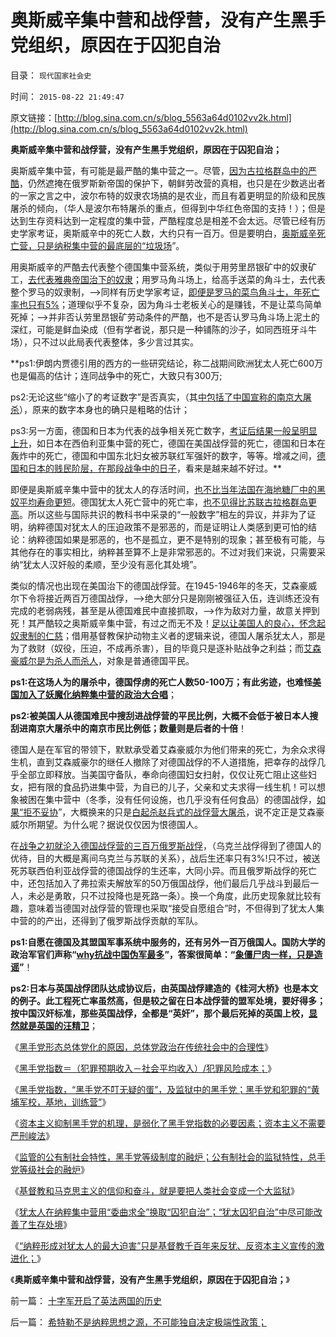 # 奥斯威辛集中营和战俘营，没有产生黑手党组织，原因在于囚犯自治

目录： `现代国家社会史` 

时间： `2015-08-22 21:49:47` 

原文链接：[http://blog.sina.com.cn/s/blog_5563a64d0102vv2k.html](http://blog.sina.com.cn/s/blog_5563a64d0102vv2k.html)

**奥斯威辛集中营和战俘营，没有产生黑手党组织，原因在于囚犯自治；**

奥斯威辛集中营，有可能是最严酷的集中营之一。尽管，[因为古拉格群岛中的严酷](../../../2011/9/4/纳粹集中营制度，是工业化的奴隶制.md)，仍然遮掩在俄罗斯新帝国的保护下，朝鲜劳改营的真相，也只是在少数逃出者的一家之言之中，波尔布特的奴隶农场搞的是农业，而且有着更明显的阶级和民族屠杀的倾向，（华人是波尔布特屠杀的重点，但得到中华红色帝国的支持！）；但是达到生存资料达到一定程度的集中营，严酷程度总是相差不会太远。尽管已经有历史学家考证，奥斯威辛中的死亡人数，大约只有一百万。但是要明白，[奥斯威辛死亡营，只是纳税集中营的最底层的“垃圾场](../../../2011/9/4/纳粹“科学的种族主义标准”用于斟别难民，和集中营的等级.md)”。

用奥斯威辛的严酷去代表整个德国集中营系统，类似于用劳里昂银矿中的奴隶矿工，[去代表雅典帝国治下的奴隶](../../../2011/7/21/令人心酸的希腊奴隶不是历史.md)；用罗马角斗场上，给高手送菜的角斗士，去代表整个罗马的奴隶制，——>同样有历史学家考证，[即便是罗马的菜鸟角斗士，年死亡率也只有5%](../../../2011/7/25/罗马角斗行业和奴隶起义的模式.md)；道理似乎不复杂，因为角斗士老板关心的是赚钱，不是让菜鸟简单死掉；——>并非否认劳里昂银矿劳动条件的严酷，也不是否认罗马角斗场上泥土的深红，可能是鲜血染成（但有学者说，那只是一种铺陈的沙子，如同西班牙斗牛场），只不过以此局表代表整体，多少言过其实。

**ps1:伊朗内贾德引用的西方的一些研究结论，称二战期间欧洲犹太人死亡600万也是偏高的估计；连同战争中的死亡，大致只有300万;

ps2:无论这些“缩小了的考证数字”是否真实，（其[中包括了中国宣称的南京大屠杀](../../../2009/12/10/日本从来没有征服中国的完整计划.md)），原来的数字本身也的确只是粗略的估计；

ps3:另一方面，德国和日本为代表的战争相关死亡数字，[考证后结果一般呈明显上升](../../../2014/5/8/被过度解释的“德国禁止宣扬纳粹”，历史口径的国际惯例和中国特色.md)，如日本在西伯利亚集中营的死亡，德国在美国战俘营的死亡，德国和日本在轰炸中的死亡，德国和中国东北妇女被苏联红军强奸的数字，等等。增减之间，[德国和日本的贱民阶层，在那段战争中的日子](../../../2009/12/14/了解“侵略者”痛苦更能理解战争.md)，看来是越来越不好过。**

即便是奥斯威辛集中营中的犹太人的存活时间，[也不比当年法国在海地糖厂中的黑奴平均寿命更短](../../../2015/1/12/为什么法属波多黎各的黑奴最悲惨？法国的古拉格群岛!.md)。德国犹太人死亡营中的死亡率，[也不见得比苏联古拉格群岛更高](../../../2014/3/23/为什么古拉格群岛会比毛主席的人民公社会惨烈一百倍？.md)。所以这些与国际共识的教科书中采录的“一般数字”相左的异议，并非为了证明，纳粹德国对犹太人的压迫政策不是邪恶的，而是证明让人类感到更可怕的结论：纳粹德国如果是邪恶的，也不是孤立，更不是特别的现象；甚至极有可能，与其他存在的事实相比，纳粹甚至算不上是非常邪恶的。不过对我们来说，只需要采纳“犹太人汉奸般的柔顺，至少没有恶化其处境”。

类似的情况也出现在美国治下的德国战俘营。在1945-1946年的冬天，艾森豪威尔下令将接近两百万德国战俘，——>绝大部分只是刚刚被强征入伍，连训练还没有完成的老弱病残，甚至是从德国难民中直接抓取，——>作为敌对力量，故意关押到死！其严酷较之奥斯威辛集中营，有过之而无不及！[足以让美国人的良心，怀念起奴隶制的仁慈](../../../2011/7/25/“买一个奴隶，胜作七级浮屠.md)；借用基督教保护动物主义者的逻辑来说，德国人屠杀犹太人，那是为了救财（奴役，压迫，不成再杀害），目的毕竟只是逐补贴战争之利益；而[艾森豪威尔是为杀人而杀人](../../../2011/7/23/文明初期的奴隶制是善良的功德.md)，对象是普通德国平民。

**ps1:在这场人为的屠杀中，德国俘虏的死亡人数50-100万；有此劣迹，也难怪[美国加入了妖魔化纳粹集中营的政治大合唱](../../../2011/9/2/妖魔化希特勒掩盖了什么？法国的殖民主义与英国有何不同？.md)**；

**ps2:被美国人从德国难民中搜刮进战俘营的平民比例，大概不会低于被日本人搜刮进南京大屠杀中的南京市民比例低；数量则是后者的十倍**！

德国人是在军官的带领下，默默承受着艾森豪威尔为他们带来的死亡，为余众求得生机，直到艾森威豪尔的继任人撤除了对德国战俘的不人道措施，把幸存的战俘几乎全部立即释放。当美国守备队，奉命向德国妇女扫射，仅仅让死亡阻止这些妇女，把有限的食品扔进集中营，为自已的儿子，父亲和丈夫求得一线生机！可以想象被困在集中营中（冬季，没有任何设施，也几乎没有任何食品）的德国战俘，[如果“拒不妥协](../../../2009/3/27/所谓“永不妥协”的美德就是极端的自私及愚蠢.md)”，大概换来的只是[白起杀赵兵式的战俘营大屠杀](../../../2010/6/6/白起的战功大部分是无辜平民的头颅，是战国的铁木真.md)，说不定正是艾森豪威尔所期望。为什么呢？据说仅仅因为恨德国人。

在[战争之初就沦入德国战俘营的三百万俄罗斯战俘](../../../2009/12/24/短板决定实力，要素替代的战斗力.md)，（乌克兰战俘得到了德国人的优待，目的大概是离间乌克兰与苏联的关系），战后生还率只有3%!只不过，被送死苏联西伯利亚战俘营的德国战俘的生还率，大同小异。而且俄罗斯战俘的死亡中，还包括加入了弗拉索夫解放军的50万俄国战俘，他们最后几乎战斗到最后一人，未必是勇敢，只不过投降也是死路一条）。换一个角度，此历史现象就比较有趣，意味着当德国对战俘营的管理也采取“接受自愿组合”时，不但得到了犹太人集中营的的产出，还得到了俄罗斯战俘贡献的军队。

**ps1:自愿在德国及其盟国军事系统中服务的，还有另外一百万俄国人。国防大学的政治军官们声称“[why抗战中国伪军最多](../../../2014/12/15/奴隶制国家“汉奸”多？西班牙征服下的印第安人.md)”，答案很简单：“[象僵尸肉一样，只是造谣](../../../2015/7/1/为什么说“僵尸肉”是央视炒作的假新闻？.md)”**！

**ps2:日本与英国战俘团队达成协议后，由英国战俘建造的《桂河大桥》也是本文的例子。此工程死亡率虽然高，但是较之留在日本战俘营的盟军处境，要好得多；按中国汉奸标准，那些英国战俘，全都是“英奸”，那个最后死掉的英国上校，[显然就是英国的汪精卫](../../../2011/1/14/日本的战争目的和汪精卫南京政权的性质.md)**；

《[黑手党形态总体党化的原因，总体党政治在传统社会中的合理性](../../../2015/7/29/黑手党形似总体党，罕做坏事，还玩正义的原因.md)》

《[黑手党指数＝（犯罪预期收入－社会平均收入）/犯罪风险成本；](../../../2015/7/30/黑手党指数，约束各国黑手党的经济规律.md)》

《[黑手党指数，“黑手党不叮无疑的蛋”，及监狱中的黑手党；黑手党和犯罪的“黄埔军校，基地，训练营”](../../../2015/7/31/“黑手党不叮无疑的蛋”及黑手党的“基地，黄埔军校”.md)》

《[资本主义抑制黑手党的机理，是弱化了黑手党指数的必要因素；资本主义不需要严刑峻法](../../../2015/8/7/监狱的社会学模型，why资本主义不需要严刑峻法.md)》

《[监管的公有制社会特性，黑手党等级制度的融炉；公有制社会的监狱特性，总手党等级社会的融炉](../../../2015/8/8/监管的公有制社会特性，黑手党等级制度的融炉；.md)》

《[基督教和马克思主义的信仰和奋斗，就是要把人类社会变成一个大监狱](../../../2015/8/19/基督教和马克思主义的信仰和奋斗.md)》

《[犹太人在纳粹集中营用“委曲求全”换取“囚犯自治”；“犹太囚犯自治”中尽可能改善了生存处境](../../../2015/8/20/犹太人在纳粹集中营中相当成功的投降主义.md)》

《[“纳粹形成对犹太人的最大迫害”只是基督教千百年来反犹、反资本主义宣传的激进化；](../../../2015/8/21/希特勒不是纳粹思想之源，不可能独自决定极端性政策；.md)》

《**奥斯威辛集中营和战俘营，没有产生黑手党组织，原因在于囚犯自治；**》

前一篇： [十字军开启了英法两国的历史](../../../2015/8/30/十字军开启了英法两国的历史.md)

后一篇： [希特勒不是纳粹思想之源，不可能独自决定极端性政策；](../../../2015/8/21/希特勒不是纳粹思想之源，不可能独自决定极端性政策；.md)

